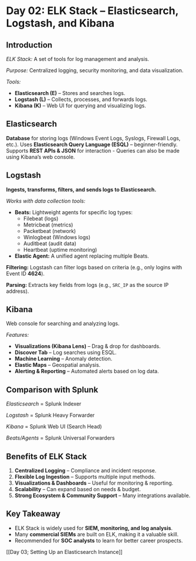 # Day 02: ELK Stack – Elasticsearch, Logstash, and Kibana

## Introduction

*ELK Stack:* A set of tools for log management and analysis.

*Purpose:* Centralized logging, security monitoring, and data visualization.

*Tools:*
- **Elasticsearch (E)** – Stores and searches logs.
- **Logstash (L)** – Collects, processes, and forwards logs.
- **Kibana (K)** – Web UI for querying and visualizing logs.

## Elasticsearch

**Database** for storing logs (Windows Event Logs, Syslogs, Firewall Logs, etc.).
Uses **Elasticsearch Query Language (ESQL)** – beginner-friendly.
Supports **REST APIs & JSON** for interaction - Queries can also be made using Kibana’s web console.

## Logstash

**Ingests, transforms, filters, and sends logs to Elasticsearch.**

*Works with data collection tools:*
- **Beats:** Lightweight agents for specific log types:
    - Filebeat (logs)
    - Metricbeat (metrics)
    - Packetbeat (network)
    - Winlogbeat (Windows logs)
    - Auditbeat (audit data)
    - Heartbeat (uptime monitoring)
-  **Elastic Agent:** A unified agent replacing multiple Beats.

**Filtering:** Logstash can filter logs based on criteria (e.g., only logins with Event ID **4624**).

**Parsing:** Extracts key fields from logs (e.g., `SRC_IP` as the source IP address).

## Kibana

Web console for searching and analyzing logs.

*Features:*
- **Visualizations (Kibana Lens)** – Drag & drop for dashboards.
- **Discover Tab** – Log searches using ESQL.
- **Machine Learning** – Anomaly detection.
- **Elastic Maps** – Geospatial analysis.
- **Alerting & Reporting** – Automated alerts based on log data.

## Comparison with Splunk

*Elasticsearch* = Splunk Indexer

*Logstash* = Splunk Heavy Forwarder

*Kibana* = Splunk Web UI (Search Head)

*Beats/Agents* = Splunk Universal Forwarders

## Benefits of ELK Stack

1. **Centralized Logging** – Compliance and incident response.
2. **Flexible Log Ingestion** – Supports multiple input methods.
3. **Visualizations & Dashboards** – Useful for monitoring & reporting.
4. **Scalability** – Can expand based on needs & budget.
5. **Strong Ecosystem & Community Support** – Many integrations available.

## Key Takeaway

- ELK Stack is widely used for **SIEM, monitoring, and log analysis**.
- Many **commercial SIEMs** are built on ELK, making it a valuable skill.
- Recommended for **SOC analysts** to learn for better career prospects.

[[Day 03; Setting Up an Elasticsearch Instance]]